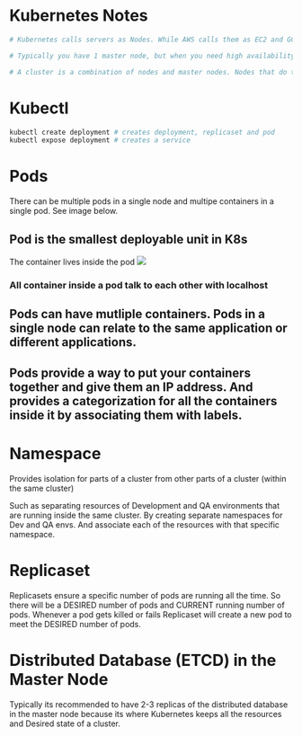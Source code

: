 # Kubernetes Notes

```sh 
# Kubernetes calls servers as Nodes. While AWS calls them as EC2 and GCP calls them Compute Engine and Azure calls them Virtual Servers.

# Typically you have 1 master node, but when you need high availability you create multiple master nodes. 

# A cluster is a combination of nodes and master nodes. Nodes that do the work are called worker nodes (or just nodes) and manager nodes are called master nodes.

```

# Kubectl
```sh 
kubectl create deployment # creates deployment, replicaset and pod
kubectl expose deployment # creates a service
```

# Pods
There can be multiple pods in a single node and multipe containers in a single pod. See image below.

## Pod is the smallest deployable unit in K8s
The container lives inside the pod
![](https://snipboard.io/OrZvpf.jpg)

### All container inside a pod talk to each other with localhost

## Pods can have mutliple containers. Pods in a single node can relate to the same application or different applications.

## Pods provide a way to put your containers together and give them an IP address. And provides a categorization for all the containers inside it by associating them with labels.

# Namespace 
Provides isolation for parts of a cluster from other parts of a cluster (within the same cluster)

Such as separating resources of Development and QA environments that are running inside the same cluster. By creating separate namespaces for Dev and QA envs. And associate each of the resources with that specific namespace.

# Replicaset
Replicasets ensure a specific number of pods are running all the time. So there will be a DESIRED number of pods and CURRENT running number of pods. Whenever a pod gets killed or fails Replicaset will create a new pod to meet the DESIRED number of pods.

# Distributed Database (ETCD) in the Master Node
Typically its recommended to have 2-3 replicas of the distributed database in the master node because its where Kubernetes keeps all the resources and Desired state of a cluster.
